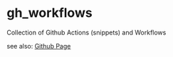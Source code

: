 # gh_workflows

Collection of Github Actions (snippets) and Workflows

see also: [Github Page](https://zheng-bote.github.io/gh_workflows/)
